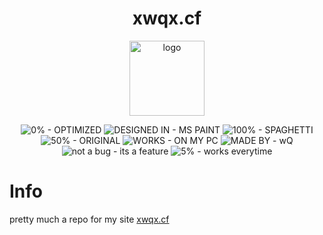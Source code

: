 <h1 align="center">xwqx.cf</h1>
<p align="center">
    <a href="https://hypnotic.dev"><img src="https://github.com/iamstrawberry/website1/blob/59d7b2a4e0538d02e9716c8979fb70d884772d8f/assets/media/logoanm.gif"     alt="logo" width="120"/></a>
</p>
<p align="center">
  <img src="https://img.shields.io/badge/0%25-OPTIMIZED-brightgreen?style=for-the-badge" alt="0% - OPTIMIZED">
  <img src="https://img.shields.io/badge/DESIGNED_IN-MS_PAINT-orange?style=for-the-badge" alt="DESIGNED IN - MS PAINT">
  <img src="https://img.shields.io/badge/100%25-SPAGHETTI-blue?style=for-the-badge" alt="100% - SPAGHETTI">
  <img src="https://img.shields.io/static/v1?label=50%25&message=ORIGINAL&color=%237253ac&style=for-the-badge" alt="50% - ORIGINAL">
  <img src="https://img.shields.io/static/v1?label=WORKS&message=ON+MY+PC&color=critical&style=for-the-badge" alt="WORKS - ON MY PC">
  <img src="https://img.shields.io/static/v1?label=MADE+BY&message=wQ&color=informational&style=for-the-badge" alt="MADE BY - wQ">
  <img src="https://img.shields.io/static/v1?label=not+a+bug&message=its+a+feature&color=yellow&style=for-the-badge" alt="not a bug - its a feature">
  <img src="https://img.shields.io/static/v1?label=5%25&message=works+everytime&color=9cf&style=for-the-badge" alt="5% - works everytime">
</p>

# Info
<p>pretty much a repo for my site <a href='https://xwqx.cf'>xwqx.cf</a></p>
